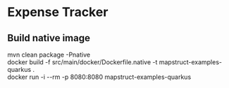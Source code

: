 # Expense Tracker

## Build native image

mvn clean package -Pnative   
docker build -f src/main/docker/Dockerfile.native -t mapstruct-examples-quarkus .   
docker run -i --rm -p 8080:8080 mapstruct-examples-quarkus   

